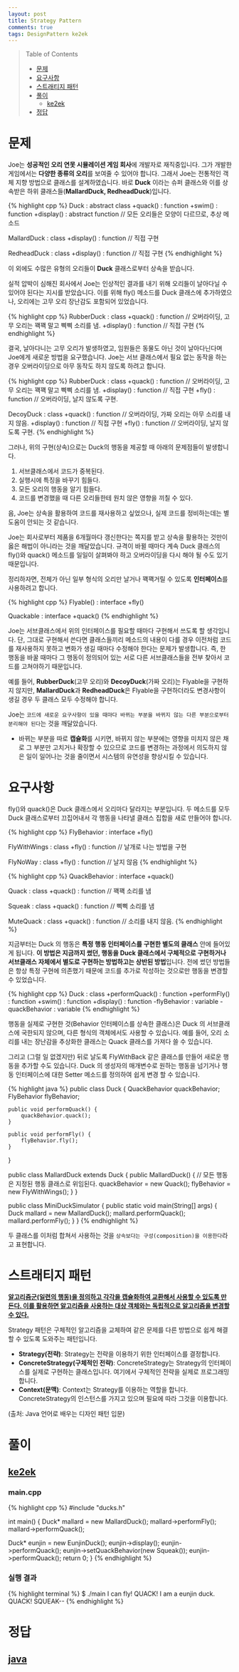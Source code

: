 ```yaml
---
layout: post
title: Strategy Pattern
comments: true
tags: DesignPattern ke2ek
---
```


> Table of Contents
> * [문제](#문제)
> * [요구사항](#요구사항)
> * [스트래티지 패턴](#스트래티지-패턴)
> * [풀이](#풀이)
>    * [ke2ek](#ke2ek)
> * [정답](#정답)


# 문제

Joe는 **성공적인 오리 연못 시뮬레이션 게임 회사**에 개발자로 재직중입니다. 그가 개발한 게임에서는 **다양한 종류의 오리**를 보여줄 수 있어야 합니다. 그래서 Joe는 전통적인 객체 지향 방법으로 클래스를 설계하였습니다. 바로 **Duck** 이라는 슈퍼 클래스와 이를 상속받은 하위 클래스들(**MallardDuck, RedheadDuck**)입니다.

{% highlight cpp %}
Duck : abstract class
  +quack()      : function
  +swim()       : function
  +display()    : abstract function  // 모든 오리들은 모양이 다르므로, 추상 메소드

MallardDuck : class
  +display()    : function  // 직접 구현

RedheadDuck : class
  +display()    : function  // 직접 구현
{% endhighlight %}

이 외에도 수많은 유형의 오리들이 **Duck** 클래스로부터 상속을 받습니다.

실적 압박이 심해진 회사에서 Joe는 인상적인 결과를 내기 위해 오리들이 날아다닐 수 있어야 된다는 지시를 받았습니다. 이를 위해 fly() 메소드를 Duck 클래스에 추가하였으나, 오리에는 고무 오리 장난감도 포함되어 있었습니다.

{% highlight cpp %}
RubberDuck : class
  +quack()      : function // 오버라이딩, 고무 오리는 꽥꽥 말고 삑삑 소리를 냄.
  +display()    : function // 직접 구현
{% endhighlight %}

결국, 날아다니는 고무 오리가 발생하였고, 임원들은 동물도 아닌 것이 날아다닌다며 Joe에게 새로운 방법을 요구했습니다. Joe는 서브 클래스에서 필요 없는 동작을 하는 경우 오버라이딩으로 아무 동작도 하지 않도록 하려고 합니다.

{% highlight cpp %}
RubberDuck : class
  +quack()      : function // 오버라이딩, 고무 오리는 꽥꽥 말고 삑삑 소리를 냄.
  +display()    : function // 직접 구현
  +fly()        : function // 오버라이딩, 날지 않도록 구현.

DecoyDuck : class
  +quack()      : function // 오버라이딩, 가짜 오리는 아무 소리를 내지 않음.
  +display()    : function // 직접 구현
  +fly()        : function // 오버라이딩, 날지 않도록 구현.
{% endhighlight %}

그러나, 위의 구현(상속)으로는 Duck의 행동을 제공할 때 아래의 문제점들이 발생합니다.
1. 서브클래스에서 코드가 중복된다.
2. 실행시에 특징을 바꾸기 힘들다.
3. 모든 오리의 행동을 알기 힘들다.
4. 코드를 변경했을 때 다른 오리들한테 원치 않은 영향을 끼칠 수 있다.

음, Joe는 상속을 활용하여 코드를 재사용하고 싶었으나, 실제 코드를 정비하는데는 별 도움이 안되는 것 같습니다.

Joe는 회사로부터 제품을 6개월마다 갱신한다는 쪽지를 받고 상속을 활용하는 것만이 옳은 해법이 아니라는 것을 깨달았습니다. 규격이 바뀔 때마다 계속 Duck 클래스의 fly()와 quack() 메소드를 일일이 살펴봐야 하고 오버라이딩을 다시 해야 될 수도 있기 때문입니다.

정리하자면, 전체가 아닌 일부 형식의 오리만 날거나 꽥꽥거릴 수 있도록 **인터페이스**를 사용하려고 합니다.

{% highlight cpp %}
Flyable() : interface
  +fly()

Quackable : interface
  +quack()
{% endhighlight %}

Joe는 서브클래스에서 위의 인터페이스를 필요할 때마다 구현해서 쓰도록 할 생각입니다. 단, 그대로 구현해서 쓴다면 클래스들끼리 메소드의 내용이 다를 경우 이전처럼 코드를 재사용하지 못하고 변화가 생길 때마다 수정해야 한다는 문제가 발생합니다. 즉, 한 행동을 바꿀 때마다 그 행동이 정의되어 있는 서로 다른 서브클래스들을 전부 찾아서 코드를 고쳐야하기 때문입니다.

예를 들어, **RubberDuck**(고무 오리)와 **DecoyDuck**(가짜 오리)는 Flyable을 구현하지 않지만, **MallardDuck**과 **RedheadDuck**은 Flyable을 구현하더라도 변경사항이 생길 경우 두 클래스 모두 수정해야 합니다.

Joe는 `코드에 새로운 요구사항이 있을 때마다 바뀌는 부분을 바뀌지 않는 다른 부분으로부터 분리해야 된다`는 것을 깨달았습니다.

* 바뀌는 부분을 따로 **캡슐화**를 시키면, 바뀌지 않는 부분에는 영향을 미치지 않은 채로 그 부분만 고치거나 확장할 수 있으므로 코드를 변경하는 과정에서 의도하지 않은 일이 일어나는 것을 줄이면서 시스템의 유연성을 향상시킬 수 있습니다.


# 요구사항


fly()와 quack()은 Duck 클래스에서 오리마다 달라지는 부분입니다. 두 메소드를 모두 Duck 클래스로부터 끄집어내서 각 행동을 나타낼 클래스 집합을 새로 만들어야 합니다.

{% highlight cpp %}
FlyBehavior : interface
  +fly()

FlyWithWings : class
  +fly()    : function  // 날개로 나는 방법을 구현

FlyNoWay : class
  +fly()    : function  // 날지 않음
{% endhighlight %}

{% highlight cpp %}
QuackBehavior : interface
  +quack()

Quack : class
  +quack()  : function  // 꽥꽥 소리를 냄

Squeak : class
  +quack()  : function  // 삑삑 소리를 냄

MuteQuack : class
  +quack()  : function  // 소리를 내지 않음.
{% endhighlight %}

지금부터는 Duck 의 행동은 **특정 행동 인터페이스를 구현한 별도의 클래스** 안에 들어있게 됩니다. **이 방법은 지금까지 썼던, 행동을 Duck 클래스에서 구체적으로 구현하거나 서브클래스 자체에서 별도로 구현하는 방법하고는 상반된 방법**입니다. 전에 썼던 방법들은 항상 특정 구현에 의존했기 때문에 코드를 추가로 작성하는 것으로만 행동을 변경할 수 있었습니다.

{% highlight cpp %}
Duck : class
  +performQuack()   : function
  +performFly()     : function
  +swim()           : function
  +display()        : function
  -flyBehavior      : variable
  -quackBehavior    : variable
{% endhighlight %}

행동을 실제로 구현한 것(Behavior 인터페이스를 상속한 클래스)은 Duck 의 서브클래스에 국한되지 않으며, 다른 형식의 객체에서도 사용할 수 있습니다. 예를 들어, 오리 소리를 내는 장난감을 추상화한 클래스는 Quack 클래스를 가져다 쓸 수 있습니다.

그리고 (그럴 일 없겠지만) 뒤로 날도록 FlyWithBack 같은 클래스를 만들어 새로운 행동을 추가할 수도 있습니다. Duck 의 생성자의 매개변수로 원하는 행동을 넘기거나 행동 인터페이스에 대한 Setter 메소드를 정의하여 쉽게 변경 할 수 있습니다.

{% highlight java %}
public class Duck {
    QuackBehavior quackBehavior;
    FlyBehavior flyBehavior;

    public void performQuack() {
        quackBehavior.quack();
    }

    public void performFly() {
        flyBehavior.fly();
    }
}

public class MallardDuck extends Duck {
    public MallardDuck() {
        // 모든 행동은 지정된 행동 클래스로 위임된다.
        quackBehavior = new Quack();
        flyBehavior = new FlyWithWings();
    }
}

public class MiniDuckSimulator {
    public static void main(String[] args) {
        Duck mallard = new MallardDuck();
        mallard.performQuack();
        mallard.performFly();
    }
}
{% endhighlight %}

두 클래스를 이처럼 합쳐서 사용하는 것을 `상속보다는 구성(composition)을 이용한다`라고 표현합니다.

# 스트래티지 패턴

**[알고리즘군(일련의 행동)을 정의하고 각각을 캡슐화하여 교환해서 사용할 수 있도록 만든다. 이를 활용하면 알고리즘을 사용하는 대상 객체와는 독립적으로 알고리즘을 변경할 수 있다.](https://en.wikipedia.org/wiki/Strategy_pattern/java)**

Strategy 패턴은 구체적인 알고리즘을 교체하여 같은 문제를 다른 방법으로 쉽게 해결할 수 있도록 도와주는 패턴입니다.
* **Strategy(전략)**: Strategy는 전략을 이용하기 위한 인터페이스를 결정합니다.
* **ConcreteStrategy(구체적인 전략)**: ConcreteStrategy는 Strategy의 인터페이스를 실제로 구현하는 클래스입니다. 여기에서 구체적인 전략을 실제로 프로그래밍합니다.
* **Context(문맥)**: Context는 Strategy를 이용하는 역할을 합니다. ConcreteStrategy의 인스턴스를 가지고 있으며 필요에 따라 그것을 이용합니다.

(출처: Java 언어로 배우는 디자인 패턴 입문)

# 풀이

## [ke2ek](https://github.com/survive-and-go/survive-and-go.github.io/tree/main/_data/ke2ek/StrategyPattern/cpp)

### main.cpp

{% highlight cpp %}
#include "ducks.h"

int main() {
  Duck* mallard = new MallardDuck();
  mallard->performFly();
  mallard->performQuack();

  Duck* eunjin = new EunjinDuck();
  eunjin->display();
  eunjin->performQuack();
  eunjin->setQuackBehavior(new Squeak());
  eunjin->performQuack();
  return 0;
}
{% endhighlight %}

### 실행 결과

{% highlight terminal %}
$ ./main
I can fly!
QUACK!
I am a eunjin duck.
QUACK!
SQUEAK--
{% endhighlight %}

# 정답

## [java](https://github.com/survive-and-go/survive-and-go.github.io/tree/main/_data/ke2ek/StrategyPattern/java)
